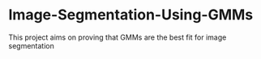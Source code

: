 # Image-Segmentation-Using-GMMs
This project aims on proving that GMMs are the best fit for image segmentation
